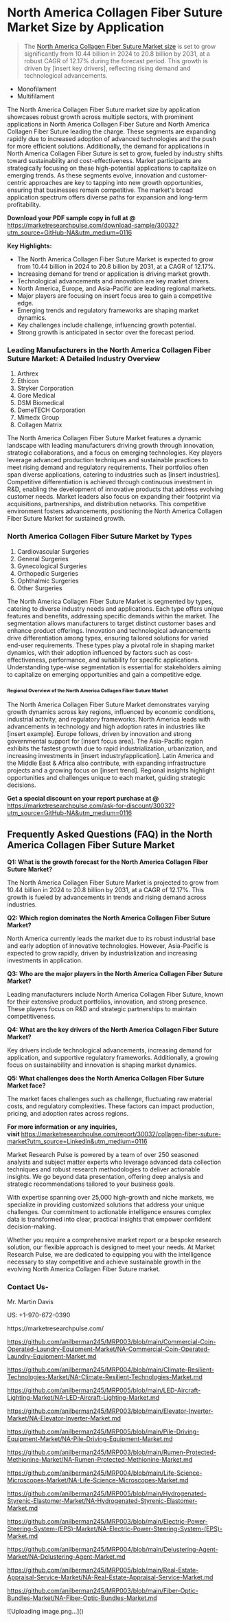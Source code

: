 <h1>North America Collagen Fiber Suture Market&nbsp;Size by Application</h1><blockquote><p>The <a href="https://marketresearchpulse.com/download-sample/30032?utm_source=GitHub-NA&amp;utm_medium=0116">North America Collagen Fiber Suture Market size</a> is set to grow significantly from 10.44 billion in 2024 to 20.8 billion by 2031, at a robust CAGR of 12.17% during the forecast period. This growth is driven by [insert key drivers], reflecting rising demand and technological advancements.</p></blockquote><ul><li>Monofilament <li> Multifilament</li></ul><p>The North America Collagen Fiber Suture market size by application showcases robust growth across multiple sectors, with prominent applications in North America Collagen Fiber Suture and North America Collagen Fiber Suture leading the charge. These segments are expanding rapidly due to increased adoption of advanced technologies and the push for more efficient solutions. Additionally, the demand for applications in North America Collagen Fiber Suture is set to grow, fueled by industry shifts toward sustainability and cost-effectiveness. Market participants are strategically focusing on these high-potential applications to capitalize on emerging trends. As these segments evolve, innovation and customer-centric approaches are key to tapping into new growth opportunities, ensuring that businesses remain competitive. The market's broad application spectrum offers diverse paths for expansion and long-term profitability.</p><p><strong>Download your PDF sample copy in full at @ </strong><a href="https://marketresearchpulse.com/download-sample/30032?utm_source=GitHub-NA&amp;utm_medium=0116">https://marketresearchpulse.com/download-sample/30032?utm_source=GitHub-NA&amp;utm_medium=0116</a></p><p><strong>Key Highlights: </strong></p><ul><li>The North America Collagen Fiber Suture Market is expected to grow from 10.44 billion in 2024 to 20.8 billion by 2031, at a CAGR of 12.17%.</li><li>Increasing demand for trend or application is driving market growth.</li><li>Technological advancements and innovation are key market drivers.</li><li>North America, Europe, and Asia-Pacific are leading regional markets.</li><li>Major players are focusing on insert focus area to gain a competitive edge.</li><li>Emerging trends and regulatory frameworks are shaping market dynamics.</li><li>Key challenges include challenge, influencing growth potential.</li><li>Strong growth is anticipated in sector over the forecast period.</li></ul><h3>Leading Manufacturers in the North America Collagen Fiber Suture Market: A Detailed Industry Overview</h3><ol><li>Arthrex</li><li>Ethicon</li><li>Stryker Corporation</li><li>Gore Medical</li><li>DSM Biomedical</li><li>DemeTECH Corporation</li><li>Mimedx Group</li><li>Collagen Matrix</li></ol><div class="flex max-w-full flex-col flex-grow"><div class="min-h-8 text-message flex w-full flex-col items-end gap-2 whitespace-normal break-words [.text-message+&amp;]:mt-5" dir="auto" data-message-author-role="assistant" data-message-id="fd8432e4-4910-450d-b182-61b7bfb0a01f" data-message-model-slug="gpt-4o"><div class="flex w-full flex-col gap-1 empty:hidden first:pt-[3px]"><div class="markdown prose w-full break-words dark:prose-invert light"><p>The North America Collagen Fiber Suture Market features a dynamic landscape with leading manufacturers driving growth through innovation, strategic collaborations, and a focus on emerging technologies. Key players leverage advanced production techniques and sustainable practices to meet rising demand and regulatory requirements. Their portfolios often span diverse applications, catering to industries such as [insert industries]. Competitive differentiation is achieved through continuous investment in R&amp;D, enabling the development of innovative products that address evolving customer needs. Market leaders also focus on expanding their footprint via acquisitions, partnerships, and distribution networks. This competitive environment fosters advancements, positioning the North America Collagen Fiber Suture Market for sustained growth.</p></div></div></div></div><h3>North America Collagen Fiber Suture Market by Types</h3><ol><li>Cardiovascular Surgeries <li> General Surgeries <li> Gynecological Surgeries <li> Orthopedic Surgeries <li> Ophthalmic Surgeries <li> Other Surgeries</li></ol><div class="flex max-w-full flex-col flex-grow"><div class="min-h-8 text-message flex w-full flex-col items-end gap-2 whitespace-normal break-words [.text-message+&amp;]:mt-5" dir="auto" data-message-author-role="assistant" data-message-id="084470be-0bb7-4664-bddf-5156b4f41249" data-message-model-slug="gpt-4o-mini"><div class="flex w-full flex-col gap-1 empty:hidden first:pt-[3px]"><div class="markdown prose w-full break-words dark:prose-invert light"><p>The North America Collagen Fiber Suture Market is segmented by types, catering to diverse industry needs and applications. Each type offers unique features and benefits, addressing specific demands within the market. The segmentation allows manufacturers to target distinct customer bases and enhance product offerings. Innovation and technological advancements drive differentiation among types, ensuring tailored solutions for varied end-user requirements. These types play a pivotal role in shaping market dynamics, with their adoption influenced by factors such as cost-effectiveness, performance, and suitability for specific applications. Understanding type-wise segmentation is essential for stakeholders aiming to capitalize on emerging opportunities and gain a competitive edge.</p></div></div></div></div><h3><span style="font-size: 11px;">Regional Overview of the North America Collagen Fiber Suture Market</span></h3><div class="flex max-w-full flex-col flex-grow"><div class="min-h-8 text-message flex w-full flex-col items-end gap-2 whitespace-normal break-words [.text-message+&amp;]:mt-5" dir="auto" data-message-author-role="assistant" data-message-id="e9038762-ce64-4e30-91c9-9bd413514231" data-message-model-slug="gpt-4o-mini"><div class="flex w-full flex-col gap-1 empty:hidden first:pt-[3px]"><div class="markdown prose w-full break-words dark:prose-invert light"><p>The North America Collagen Fiber Suture Market demonstrates varying growth dynamics across key regions, influenced by economic conditions, industrial activity, and regulatory frameworks. North America leads with advancements in technology and high adoption rates in industries like [insert example]. Europe follows, driven by innovation and strong governmental support for [insert focus area]. The Asia-Pacific region exhibits the fastest growth due to rapid industrialization, urbanization, and increasing investments in [insert industry/application]. Latin America and the Middle East &amp; Africa also contribute, with expanding infrastructure projects and a growing focus on [insert trend]. Regional insights highlight opportunities and challenges unique to each market, guiding strategic decisions.</p></div></div></div></div><p><strong>Get a special discount on your report purchase at @ </strong><a href="https://marketresearchpulse.com/ask-for-discount/30032?utm_source=GitHub-NA&amp;utm_medium=0116">https://marketresearchpulse.com/ask-for-discount/30032?utm_source=GitHub-NA&amp;utm_medium=0116</a></p><h2>Frequently Asked Questions (FAQ) in the North America Collagen Fiber Suture Market</h2><p><strong>Q1: What is the growth forecast for the North America Collagen Fiber Suture Market?</strong></p><p>The North America Collagen Fiber Suture Market is projected to grow from 10.44 billion in 2024 to 20.8 billion by 2031, at a CAGR of 12.17%. This growth is fueled by advancements in trends and rising demand across industries.</p><p><strong>Q2: Which region dominates the North America Collagen Fiber Suture Market?</strong></p><p>North America currently leads the market due to its robust industrial base and early adoption of innovative technologies. However, Asia-Pacific is expected to grow rapidly, driven by industrialization and increasing investments in application.</p><p><strong>Q3: Who are the major players in the North America Collagen Fiber Suture Market?</strong></p><p>Leading manufacturers include North America Collagen Fiber Suture, known for their extensive product portfolios, innovation, and strong presence. These players focus on R&amp;D and strategic partnerships to maintain competitiveness.</p><p><strong>Q4: What are the key drivers of the North America Collagen Fiber Suture Market?</strong></p><p>Key drivers include technological advancements, increasing demand for application, and supportive regulatory frameworks. Additionally, a growing focus on sustainability and innovation is shaping market dynamics.</p><p><strong>Q5: What challenges does the North America Collagen Fiber Suture Market face?</strong></p><p>The market faces challenges such as challenge, fluctuating raw material costs, and regulatory complexities. These factors can impact production, pricing, and adoption rates across regions.</p><p><strong>For more information or any inquiries, visit&nbsp;</strong><a href="https://marketresearchpulse.com/report/30032/collagen-fiber-suture-market?utm_source=Linkedin&utm_medium=0116">https://marketresearchpulse.com/report/30032/collagen-fiber-suture-market?utm_source=Linkedin&utm_medium=0116</a></p><p>Market Research Pulse is powered by a team of over 250 seasoned analysts and subject matter experts who leverage advanced data collection techniques and robust research methodologies to deliver actionable insights. We go beyond data presentation, offering deep analysis and strategic recommendations tailored to your business goals.</p><p>With expertise spanning over 25,000 high-growth and niche markets, we specialize in providing customized solutions that address your unique challenges. Our commitment to actionable intelligence ensures complex data is transformed into clear, practical insights that empower confident decision-making.</p><p>Whether you require a comprehensive market report or a bespoke research solution, our flexible approach is designed to meet your needs. At Market Research Pulse, we are dedicated to equipping you with the intelligence necessary to stay competitive and achieve sustainable growth in the evolving North America Collagen Fiber Suture market.</p><h3><strong>Contact Us-</strong></h3><p>Mr. Martin Davis</p><p>US: +1-970-672-0390</p><p>https://marketresearchpulse.com/</p><p><a href="https://github.com/anilberman245/MRP003/blob/main/Commercial-Coin-Operated-Laundry-Equipment-Market/NA-Commercial-Coin-Operated-Laundry-Equipment-Market.md">https://github.com/anilberman245/MRP003/blob/main/Commercial-Coin-Operated-Laundry-Equipment-Market/NA-Commercial-Coin-Operated-Laundry-Equipment-Market.md</a></p><p><a href="https://github.com/anilberman245/MRP004/blob/main/Climate-Resilient-Technologies-Market/NA-Climate-Resilient-Technologies-Market.md">https://github.com/anilberman245/MRP004/blob/main/Climate-Resilient-Technologies-Market/NA-Climate-Resilient-Technologies-Market.md</a></p><p><a href="https://github.com/anilberman245/MRP005/blob/main/LED-Aircraft-Lighting-Market/NA-LED-Aircraft-Lighting-Market.md">https://github.com/anilberman245/MRP005/blob/main/LED-Aircraft-Lighting-Market/NA-LED-Aircraft-Lighting-Market.md</a></p><p><a href="https://github.com/anilberman245/MRP003/blob/main/Elevator-Inverter-Market/NA-Elevator-Inverter-Market.md">https://github.com/anilberman245/MRP003/blob/main/Elevator-Inverter-Market/NA-Elevator-Inverter-Market.md</a></p><p><a href="https://github.com/anilberman245/MRP005/blob/main/Pile-Driving-Equipment-Market/NA-Pile-Driving-Equipment-Market.md">https://github.com/anilberman245/MRP005/blob/main/Pile-Driving-Equipment-Market/NA-Pile-Driving-Equipment-Market.md</a></p><p><a href="https://github.com/anilberman245/MRP003/blob/main/Rumen-Protected-Methionine-Market/NA-Rumen-Protected-Methionine-Market.md">https://github.com/anilberman245/MRP003/blob/main/Rumen-Protected-Methionine-Market/NA-Rumen-Protected-Methionine-Market.md</a></p><p><a href="https://github.com/anilberman245/MRP004/blob/main/Life-Science-Microscopes-Market/NA-Life-Science-Microscopes-Market.md">https://github.com/anilberman245/MRP004/blob/main/Life-Science-Microscopes-Market/NA-Life-Science-Microscopes-Market.md</a></p><p><a href="https://github.com/anilberman245/MRP005/blob/main/Hydrogenated-Styrenic-Elastomer-Market/NA-Hydrogenated-Styrenic-Elastomer-Market.md">https://github.com/anilberman245/MRP005/blob/main/Hydrogenated-Styrenic-Elastomer-Market/NA-Hydrogenated-Styrenic-Elastomer-Market.md</a></p><p><a href="https://github.com/anilberman245/MRP003/blob/main/Electric-Power-Steering-System-(EPS)-Market/NA-Electric-Power-Steering-System-(EPS)-Market.md">https://github.com/anilberman245/MRP003/blob/main/Electric-Power-Steering-System-(EPS)-Market/NA-Electric-Power-Steering-System-(EPS)-Market.md</a></p><p><a href="https://github.com/anilberman245/MRP004/blob/main/Delustering-Agent-Market/NA-Delustering-Agent-Market.md">https://github.com/anilberman245/MRP004/blob/main/Delustering-Agent-Market/NA-Delustering-Agent-Market.md</a></p><p><a href="https://github.com/anilberman245/MRP005/blob/main/Real-Estate-Appraisal-Service-Market/NA-Real-Estate-Appraisal-Service-Market.md">https://github.com/anilberman245/MRP005/blob/main/Real-Estate-Appraisal-Service-Market/NA-Real-Estate-Appraisal-Service-Market.md</a></p><p><a href="https://github.com/anilberman245/MRP003/blob/main/Fiber-Optic-Bundles-Market/NA-Fiber-Optic-Bundles-Market.md">https://github.com/anilberman245/MRP003/blob/main/Fiber-Optic-Bundles-Market/NA-Fiber-Optic-Bundles-Market.md</a></p>
![Uploading image.png…]()
